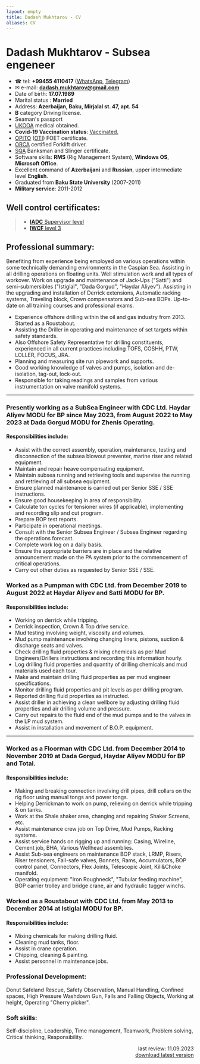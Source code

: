 ```yaml
---
layout: empty
title: Dadash Mukhtarov - CV
aliases: CV
---
```

# Dadash Mukhtarov - Subsea engeneer
- ☎ tel: **+99455 4110417** ([WhatsApp](http://wa.me/994554110417), [Telegram](https://t.me/rapatar))
- ✉ e-mail: **dadash.mukhtarov@gmail.com**
- Date of birth: **17.07.1989**
- Marital status : **Married**
- Address: **Azerbaijan, Baku, Mirjalal st. 47, apt. 54**
- **B** category Driving license.
- Seaman's passport
- [UKOOA](https://www.ukooa.co.uk/) medical obtained.
- **Covid-19 Vaccination status**: [Vaccinated.](https://www.rapatar.eu.org/files/covid-19_vaccination_card.pdf)
- [OPITO](https://opito.com/) ([OTI](http://www.oti.az/)) FOET certificate.
- [ORCA](https://orcaoffshore.org/) certified Forklift driver.
- [SQA](https://sqagroup.az/) Banksman and Slinger certificate.
- Software skills: **RMS** (Rig Management System), **Windows OS**, **Microsoft Office**.
- Excellent command of **Azerbaijani** and **Russian**, upper intermediate level **English**.
- Graduated from **Baku State University** (2007-2011)
- **Military service**: 2011-2012
## Well control certificates:
> - [**IADC** Supervisor level](https://www.rapatar.eu.org/files/iadc.pdf)
> - [**IWCF** level 3](https://www.rapatar.eu.org/files/iwcf.pdf)

## Professional summary:
Benefiting from experience being employed on various operations within some technically demanding environments in the Caspian Sea. Assisting in all drilling operations on floating units. Well stimulation work and all types of workover. Work on upgrade and maintenance of Jack-Ups ("Satti") and semi-submersibles ("Istiglal", "Dada Gorgud", "Haydar Aliyev"). Assisting in the upgrading and installation of Derrick extensions, Automatic racking systems, Traveling block, Crown compensators and Sub-sea BOPs. Up-to-date on all training courses and professional exams.
- Experience offshore drilling within the oil and gas industry from 2013. Started as a Roustabout.
- Assisting the Driller in operating and maintenance of set targets within safety standards.
- Also Offshore Safety Representative for drilling constituents, experienced in all current practices including TOFS, COSHH, PTW, LOLLER, FOCUS, JRA.
- Planning and measuring site run pipework and supports.
- Good working knowledge of valves and pumps, isolation and de-isolation, tag-out, lock-out.
- Responsible for taking readings and samples from various instrumentation on valve manifold systems.

---
### Presently working as a SubSea Engineer with CDC Ltd. Haydar Aliyev MODU for BP since May 2023, from August 2022 to May 2023 at Dada Gorgud MODU for Zhenis Operating.
#### Responsibilities include:
- Assist with the correct assembly, operation, maintenance, testing and disconnection of the subsea blowout preventer, marine riser and related equipment.
- Maintain and repair heave compensating equipment.
- Maintain subsea running and retrieving tools and supervise the running and retrieving of all subsea equipment.
- Ensure planned maintenance is carried out per Senior SSE / SSE instructions.
- Ensure good housekeeping in area of responsibility.
- Calculate ton cycles for tensioner wires (if applicable), implementing and recording slip and cut program.
- Prepare BOP test reports.
- Participate in operational meetings.
- Consult with the Senior Subsea Engineer / Subsea Engineer regarding the operations forecast.
- Complete work log on a daily basis.
- Ensure the appropriate barriers are in place and the relative announcement made on the PA system prior to the commencement of critical operations.
- Carry out other duties as requested by Senior SSE / SSE.

### Worked as a Pumpman with CDC Ltd. from December 2019 to August 2022 at Haydar Aliyev and Satti MODU for BP.
#### Responsibilities include:
- Working on derrick while tripping.
- Derrick inspection, Crown & Top drive service.
- Mud testing involving weight, viscosity and volumes.
- Mud pump maintenance involving changing liners, pistons, suction & discharge seats and valves.
- Check drilling fluid properties & mixing chemicals as per Mud Engineers/Drillers instructions and recording this information hourly.
- Log drilling fluid properties and quantity of drilling chemicals and mud materials used each tour.
- Make and maintain drilling fluid properties as per mud engineer specifications.
- Monitor drilling fluid properties and pit levels as per drilling program.
- Reported drilling fluid properties as instructed.
- Assist driller in achieving a clean wellbore by adjusting drilling fluid properties and air drilling volume and pressure.
- Carry out repairs to the fluid end of the mud pumps and to the valves in the LP mud system.
- Assist in installation and movement of B.O.P. equipment.

---
### Worked as a Floorman with CDC Ltd. from December 2014 to November 2019 at Dada Gorgud, Haydar Aliyev MODU for BP and Total.
#### Responsibilities include:
- Making and breaking connection involving drill pipes, drill collars on the rig floor using manual tongs and power tongs.
- Helping Derrickman to work on pump, relieving on derrick while tripping & on tanks.
- Work at the Shale shaker area, changing and repairing Shaker Screens, etc.
- Assist maintenance crew job on Top Drive, Mud Pumps, Racking systems.
- Assist service hands on rigging up and running: Casing, Wireline, Cement job, BHA, Various Wellhead assemblies.
- Assist Sub-sea engineers on maintenance BOP stack, LRMP, Risers, Riser tensioners, Fail-safe valves, Bonnets, Rams, Accumulators, BOP control panel, Connectors, Flex Joints, Telescopic Joint, Kill&Choke manifold.
- Operating equipment: "Iron Roughneck", "Tubular feeding machine", BOP carrier trolley and bridge crane, air and hydraulic tugger winchs.

### Worked as a Roustabout with CDC Ltd. from May 2013 to December 2014 at Istiglal MODU for BP.
#### Responsibilities include:
- Mixing chemicals for making drilling fluid.
- Cleaning mud tanks, floor.
- Assist in crane operation.
- Chipping, cleaning & painting.
- Assist personnel in maintenance jobs.

### Professional Development:
Donut Safeland Rescue, Safety Observation, Manual Handling, Confined spaces, High Pressure Washdown Gun, Falls and Falling Objects, Working at height, Operating "Cherry picker".

### Soft skills:
 Self-discipline, Leadership, Time management, Teamwork, Problem solving, Critical thinking, Responsibility.

<div align="right">last review: 11.09.2023</div>

<div align="right">
  <a href="https://rapatar.eu.org/files/Dadash_Mukhtarov_CV.pdf">download latest version</a>
</div>
